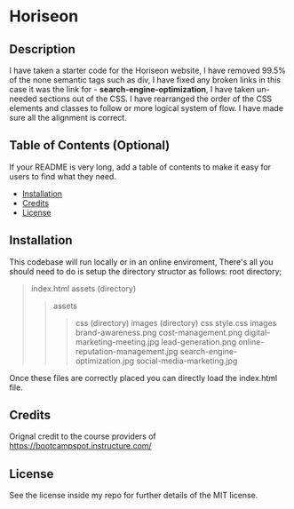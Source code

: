 # Horiseon

## Description 

I have taken a starter code for the Horiseon website,
I have removed 99.5% of the none semantic tags such as div,
I have fixed any broken links in this case it was the link for - **search-engine-optimization**,
I have taken un-needed sections out of the CSS.
I have rearranged the order of the CSS elements and classes to follow or more logical system of flow.
I have made sure all the alignment is correct.

## Table of Contents (Optional)

If your README is very long, add a table of contents to make it easy for users to find what they need.

* [Installation](#installation)
* [Credits](#credits)
* [License](#license)


## Installation

This codebase will run locally or in an online enviroment, 
There's all you should need to do is setup the directory structor as follows:
root directory;
> index.html
> assets (directory)
>> assets
>>> css (directory)
>>> images (directory)
>> css
>>> style.css
>> images
>>> brand-awareness.png
>>> cost-management.png
>>> digital-marketing-meeting.jpg
>>> lead-generation.png
>>> online-reputation-management.jpg
>>> search-engine-optimization.jpg
>>> social-media-marketing.jpg

Once these files are correctly placed you can directly load the index.html file.

## Credits

Orignal credit to the course providers of https://bootcampspot.instructure.com/

## License

See the license inside my repo for further details of the MIT license.
